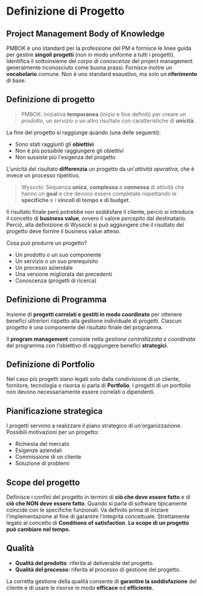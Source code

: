 # Definizione di Progetto

## Project Management Body of Knowledge

PMBOK è uno standard per la professione del PM e fornisce le linee guida per gestire **singoli progetti** (non in modo uniforme a tutti i progetti).
Identifica il sottoinsieme del _corpo di conoscenze_ del project management generalmente riconosciuto come buona prassi.
Fornisce inoltre un **vocabolario** comune.
Non è uno standard esaustivo, ma solo un **riferimento** di base.

## Definizione di progetto

> PMBOK: Iniziativa **temporanea** (inizio e fine definiti) per creare un _prodotto_, un _servizio_ o un altro risultato con caratteristiche di **unicità**.

La fine del progetto si raggiunge quando (una delle seguenti):

- Sono stati raggiunti gli **obiettivi**
- Non è più possibile raggiungere gli obiettivi
- Non sussiste più l'esigenza del progetto

L'unicità del risultato **differenzia** un progetto da un'_attività operativa_, che è invece un processo ripetitivo.

> Wysocki: Sequenza **unica**, **complessa** e **connessa** di attività che hanno un **goal** e che devono essere completate rispettando le **specifiche** e i **vincoli di tempo e di budget**.

Il risultato finale però potrebbe non soddisfare il cliente, perciò si introduce il concetto di **business value**, ovvero il valore _percepito_ dal destinatario.
Perciò, alla definizione di Wysocki si può aggiungere che il risultato del progetto deve fornire il business value atteso.

Cosa può produrre un progetto?

- Un prodotto o un suo componente
- Un servizio o un suo prerequisito
- Un processo aziendale
- Una versione migliorata dei precedenti
- Conoscenza (progetti di ricerca)

## Definizione di Programma

Insieme di **progetti correlati e gestiti in modo coordinato** per ottenere benefici ultreriori rispetto alla gestione individuale di progetti.
Ciascun progetto è una componente del risultato finale del programma.

Il **program management** consiste nella _gestione centrallizzata e coordinata_ del programma con l'obiettivo di raggiungere benefici **strategici**.

## Definizione di Portfolio

Nel caso più progetti siano legati solo dalla condivisione di un cliente, fornitore, tecnologia o risorsa si parla di **Portfolio**.
I progetti di un portfolio non devono necessariamente essere correlati o dipendenti.

## Pianificazione strategica

I progetti servono a realizzare il piano strategico di un'organizzazione.
Possibili motivazioni per un progetto:

- Richiesta del mercato
- Esigenze aziendali
- Commissione di un cliente
- Soluzione di problemi

## Scope del progetto

Definisce i confini del progetto in termini di **ciò che deve essere fatto** e di **ciò che NON deve essere fatto**.
Quando si parla di software tipicamente coincide con le specifiche funzionali.
Va definito prima di iniziare l'implementazione al fine di garantire l'integrità concettuale.
Strettamente legato al concetto di **Conditions of satisfaction**.
**Lo scope di un progetto può cambiare nel tempo.**

## Qualità

- **Qualità del prodotto**: riferita al deliverable del progetto.
- **Qualità del processo**: riferita al processo di gestione del progetto.

La corretta gestione della qualità consente di **garantire la soddisfazione** del cliente e di usare le risorse in modo **efficace** ed **efficiente**.